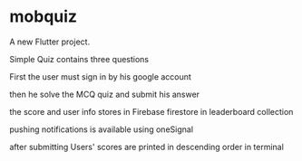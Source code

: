 # mobquiz

A new Flutter project.

Simple Quiz contains three questions

First the user must sign in by his google account 

then he solve the MCQ quiz and submit his answer 

the score and user info stores in Firebase firestore in leaderboard collection

pushing notifications is available using oneSignal

after submitting Users' scores are printed in descending order in terminal


